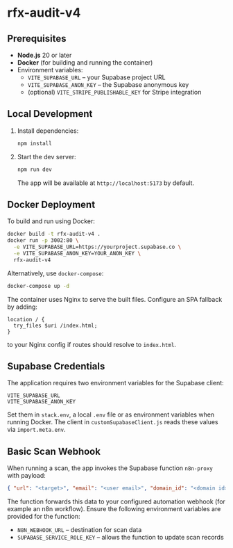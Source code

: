 # rfx-audit-v4

## Prerequisites
- **Node.js** 20 or later
- **Docker** (for building and running the container)
- Environment variables:
  - `VITE_SUPABASE_URL` – your Supabase project URL
  - `VITE_SUPABASE_ANON_KEY` – the Supabase anonymous key
  - (optional) `VITE_STRIPE_PUBLISHABLE_KEY` for Stripe integration

## Local Development
1. Install dependencies:
   ```bash
   npm install
   ```
2. Start the dev server:
   ```bash
   npm run dev
   ```
   The app will be available at `http://localhost:5173` by default.

## Docker Deployment
To build and run using Docker:
```bash
docker build -t rfx-audit-v4 .
docker run -p 3002:80 \
  -e VITE_SUPABASE_URL=https://yourproject.supabase.co \
  -e VITE_SUPABASE_ANON_KEY=YOUR_ANON_KEY \
  rfx-audit-v4
```
Alternatively, use `docker-compose`:
```bash
docker-compose up -d
```
The container uses Nginx to serve the built files. Configure an SPA fallback by adding:
```
location / {
  try_files $uri /index.html;
}
```
to your Nginx config if routes should resolve to `index.html`.

## Supabase Credentials
The application requires two environment variables for the Supabase client:

```
VITE_SUPABASE_URL
VITE_SUPABASE_ANON_KEY
```

Set them in `stack.env`, a local `.env` file or as environment variables when running Docker. The client in `customSupabaseClient.js` reads these values via `import.meta.env`.

## Basic Scan Webhook
When running a scan, the app invokes the Supabase function `n8n-proxy` with payload:
```json
{ "url": "<target>", "email": "<user email>", "domain_id": "<domain id>", "scan_id": "<scan id>" }
```
The function forwards this data to your configured automation webhook (for example an n8n workflow). Ensure the following environment variables are provided for the function:
- `N8N_WEBHOOK_URL` – destination for scan data
- `SUPABASE_SERVICE_ROLE_KEY` – allows the function to update scan records

